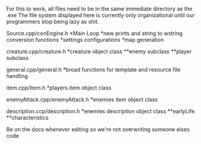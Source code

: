For this to work, all files need to be in the same immediate directory as the .exe
The file system displayed here is currently only organizational until our programmers stop being lazy as shit.

Source.cpp/conEngine.h
  *Main Loop
  *new prints and string to wstring conversion functions
  *settings configurations
  *map generation
  
creature.cpp/creature.h
  *creature object class
    **enemy subclass
    **player subclass

general.cpp/general.h
  *broad functions for template and resource file handling

item.cpp/item.h
  *players item object class

enemyAttack.cpp/enemyAttack.h
  *enemies item object class

description.ccp/description.h
  *enemies description object class
    **earlyLife
    **characteristics
 

Be on the docs whenever editing so we're not overwriting someone elses code
